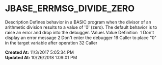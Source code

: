 # JBASE_ERRMSG_DIVIDE_ZERO

Description Defines behavior in a BASIC program when the divisor of an arithmetic division results to a value of '0' (zero). The default behavior is to raise an error and drop into the debugger. Values Value Definition  1 Don't display an error message 2 Don't enter the debugger 16 Caller to place "0" in the target variable after operation 32 Caller  

**Created At:** 11/3/2017 5:05:34 PM  
**Updated At:** 10/26/2018 1:09:01 PM  

